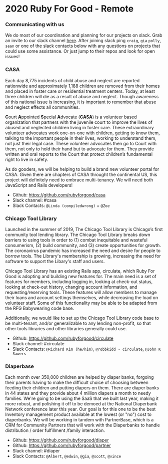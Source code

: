 # 2020 Ruby For Good - Remote

### Communicating with us

We do most of our coordination and planning for our projects on slack. Grab an invite to our slack channel [here](https://rubyforgood.herokuapp.com). After joining slack ping `craig`, `gia` `polly`, `sean` or one of the slack contacts below with any questions on projects that could use some assistance. Or just jump to their repos and look for open issues!

### CASA

Each day 8,775 incidents of child abuse and neglect are reported nationwide and approximately 1,188 children are removed from their homes and placed in foster care or residential treatment centers. Today, at least three children will die as a result of abuse and neglect. Though awareness of this national issue is increasing, it is important to remember that abuse and neglect effects all communities.

**C**ourt **A**ppointed **S**pecial **A**dvocate (**CASA**) is a volunteer based organization that partners with the juvenile court to improve the lives of abused and neglected children living in foster care. These extraordinary volunteer advocates work one-on-one with children, getting to know them, talking to the important people in their lives, working to understand them, not just their legal case. These volunteer advocates then go to Court with them, not only to hold their hand but to advocate for them. They provide written and oral reports to the Court that
protect children’s fundamental right to live in safety.

As do gooders, we will be helping to build a brand new volunteer portal for CASA. Given there are chapters of CASA throught the continental US, this project will definitely need to embrace multi-tenancy. We will need both JavaScript and Rails developers!

* Github: https://github.com/rubyforgood/casa
* Slack channel: #casa
* Slack Contacts: `@Linda (compiledwrong)` + `@Zoe`

### Chicago Tool Library

Launched in the summer of 2019, The Chicago Tool Library is Chicago’s first community tool lending library. The Chicago Tool Library breaks down barriers to using tools in order to (1) combat inequitable and wasteful consumerism, (2) build community, and (3) create opportunities for growth. The coronavirus pandemic has increased the need and desire for people to borrow tools. The Library's membership is growing, increasing the need for software to support the Libary's staff and users.

Chicago Tool Library has an existing Rails app, circulate, which Ruby For Good is adopting and building new features for. The main need is a set of features for members, including logging in, looking at check-out status, looking at check-out history, changing account information, and requesting/reserving tools. These features will allow members to manage their loans and account settings themselves, while decreasing the load on volunteer staff. Some of this functionality may be able to be adapted from the RFG Babywearing code base.

Additionally, we would like to set up the Chicago Tool Library code base to be multi-tenant, and/or generalizable to any lending non-profit, so that other tools libraries and other libraries generally could use.
 
* Github: https://github.com/rubyforgood/circulate
* Slack channel: #circulate
* Slack Contacts: `@Richard Kim (he/him)`, `@robbkidd - circulate`, `@John K Sawers`



### Diaperbase

Each month over 350,000 children are helped by diaper banks, forgoing their parents having to make the difficult choice of choosing between feeding their children and putting diapers on them. There are diaper banks in 44 states and they provide about 4 million diapers a month to needy families. We're going to be using the SaaS that we built last year, making it more robust, and polishing it off to be demoed at the National Diaperbank Network conference later this year. Our goal is for this one to be the best Inventory management product available at the lowest (or "no") cost to diaperbanks. We will be working in tandem with PartnerBase, which is a CRM for Community Partners that will work with the Diaperbanks to handle distribution / order fulfillment /family interaction.
 
* Github: https://github.com/rubyforgood/diaper
* Github: https://github.com/rubyforgood/partner
* Slack channel: #diaper
* Slack Contacts: `@Albert`, `@edwin`, `@gia`, `@scott`, `@vince`



